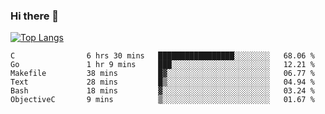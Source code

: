 ### Hi there 👋

<!--
**3Xpl0it3r/3Xpl0it3r** is a ✨ _special_ ✨ repository because its `README.md` (this file) appears on your GitHub profile.

Here are some ideas to get you started:

- 🔭 I’m currently working on ...
- 🌱 I’m currently learning ...
- 👯 I’m looking to collaborate on ...
- 🤔 I’m looking for help with ...
- 💬 Ask me about ...
- 📫 How to reach me: ...
- 😄 Pronouns: ...
- ⚡ Fun fact: ...
-->


[![Top Langs](https://github-readme-stats.vercel.app/api/top-langs/?username=3Xpl0it3r&layout=compact)](https://github.com/3Xpl0it3r/3Xpl0it3r)

<!--START_SECTION:waka-->

```text
C                6 hrs 30 mins   █████████████████░░░░░░░░   68.06 %
Go               1 hr 9 mins     ███░░░░░░░░░░░░░░░░░░░░░░   12.21 %
Makefile         38 mins         █▓░░░░░░░░░░░░░░░░░░░░░░░   06.77 %
Text             28 mins         █▒░░░░░░░░░░░░░░░░░░░░░░░   04.94 %
Bash             18 mins         ▓░░░░░░░░░░░░░░░░░░░░░░░░   03.24 %
ObjectiveC       9 mins          ▒░░░░░░░░░░░░░░░░░░░░░░░░   01.67 %
```

<!--END_SECTION:waka-->
